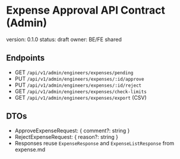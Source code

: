 # Expense Approval API Contract (Admin)

version: 0.1.0
status: draft
owner: BE/FE shared

## Endpoints
- GET `/api/v1/admin/engineers/expenses/pending`
- PUT `/api/v1/admin/engineers/expenses/:id/approve`
- PUT `/api/v1/admin/engineers/expenses/:id/reject`
- GET `/api/v1/admin/engineers/expenses/check-limits`
- GET `/api/v1/admin/engineers/expenses/export` (CSV)

## DTOs
- ApproveExpenseRequest: { comment?: string }
- RejectExpenseRequest: { reason?: string }
- Responses reuse `ExpenseResponse` and `ExpenseListResponse` from expense.md

